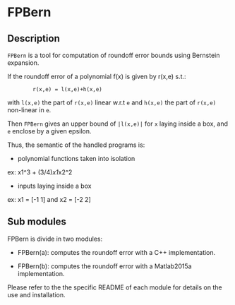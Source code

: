 # FPBern
## Description
`FPBern` is a tool for computation of roundoff error bounds using Bernstein expansion.

If the roundoff error of a polynomial f(x)  is given by r(x,e) s.t.:

			r(x,e) = l(x,e)+h(x,e)

with `l(x,e)` the part of `r(x,e)` linear w.r.t `e` and `h(x,e)` the part  of `r(x,e)` non-linear in `e`.

Then `FPBern` gives an upper bound of `|l(x,e)|` for `x` laying inside a box, and `e` enclose by a given epsilon. 

Thus, the semantic of the handled programs is:

- polynomial functions taken into isolation

ex: x1^3 + (3/4)*x1*x2^2
- inputs laying inside a box

ex: x1 = [-1 1] and x2 = [-2 2]

## Sub modules

FPBern is divide in two modules:

- FPBern(a): computes the roundoff error with a C++ implementation.

- FPBern(b): computes the roundoff error with a Matlab2015a implementation.

Please refer to the the specific README of each module for details on the use and installation. 





